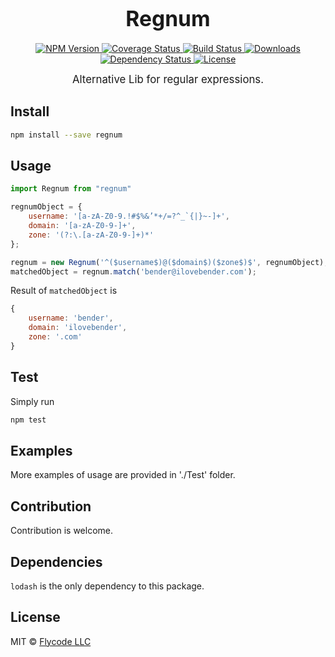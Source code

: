 <big><h1 align="center">Regnum</h1></big>

<p align="center">
  <a href="https://npmjs.org/package/regnum">
    <img src="https://img.shields.io/npm/v/regnum.svg?style=flat-square"
         alt="NPM Version">
  </a>

  <a href="https://coveralls.io/r/flyCode-dev/regnum">
    <img src="https://img.shields.io/coveralls/flyCode-dev/regnum.svg?style=flat-square"
         alt="Coverage Status">
  </a>

  <a href="https://travis-ci.org/flyCode-dev/regnum">
    <img src="https://img.shields.io/travis/flyCode-dev/regnum.svg?style=flat-square"
         alt="Build Status">
  </a>

  <a href="https://npmjs.org/package/regnum">
    <img src="http://img.shields.io/npm/dm/regnum.svg?style=flat-square"
         alt="Downloads">
  </a>

  <a href="https://david-dm.org/flyCode-dev/regnum.svg">
    <img src="https://david-dm.org/flyCode-dev/regnum.svg?style=flat-square"
         alt="Dependency Status">
  </a>

  <a href="https://github.com/flyCode-dev/regnum/blob/master/LICENSE">
    <img src="https://img.shields.io/npm/l/regnum.svg?style=flat-square"
         alt="License">
  </a>
</p>

<p align="center"><big>
Alternative Lib for regular expressions.
</big></p>


## Install

```sh
npm install --save regnum
```

## Usage

```js
import Regnum from "regnum"

regnumObject = {
    username: '[a-zA-Z0-9.!#$%&’*+/=?^_`{|}~-]+',
    domain: '[a-zA-Z0-9-]+',
    zone: '(?:\.[a-zA-Z0-9-]+)*'
};

regnum = new Regnum('^($username$)@($domain$)($zone$)$', regnumObject);
matchedObject = regnum.match('bender@ilovebender.com');

```
Result of `matchedObject` is 
```js
{
    username: 'bender',
    domain: 'ilovebender',
    zone: '.com'
}
```

## Test

Simply run 

```sh
npm test
```
## Examples
More examples of usage are provided in './Test' folder.

## Contribution
Contribution is welcome.

## Dependencies
`lodash` is the only dependency to this package.
## License

MIT © [Flycode LLC](http://fly.co.de)

[npm-url]: https://npmjs.org/package/regnum
[npm-image]: https://img.shields.io/npm/v/regnum.svg?style=flat-square

[travis-url]: https://travis-ci.org/flyCode-dev/regnum
[travis-image]: https://img.shields.io/travis/flyCode-dev/regnum.svg?style=flat-square

[coveralls-url]: https://coveralls.io/r/flyCode-dev/regnum
[coveralls-image]: https://img.shields.io/coveralls/flyCode-dev/regnum.svg?style=flat-square

[depstat-url]: https://david-dm.org/flyCode-dev/regnum
[depstat-image]: https://david-dm.org/flyCode-dev/regnum.svg?style=flat-square

[download-badge]: http://img.shields.io/npm/dm/regnum.svg?style=flat-square
